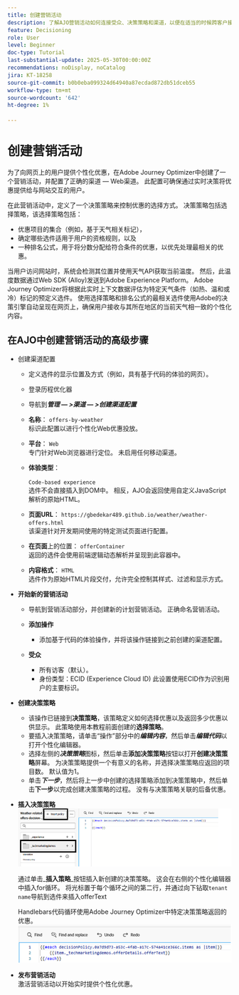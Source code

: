 ```yaml
---
title: 创建营销活动
description: 了解AJO营销活动如何连接受众、决策策略和渠道，以便在适当的时候跨客户接触点提供个性化优惠。
feature: Decisioning
role: User
level: Beginner
doc-type: Tutorial
last-substantial-update: 2025-05-30T00:00:00Z
recommendations: noDisplay, noCatalog
jira: KT-18258
source-git-commit: b0b0eba099324d64940a87ecdad872db51dceb55
workflow-type: tm+mt
source-wordcount: '642'
ht-degree: 1%

---
```


# 创建营销活动

为了向网页上的用户提供个性化优惠，在Adobe Journey Optimizer中创建了一个营销活动，并配置了正确的渠道 — Web渠道。 此配置可确保通过实时决策将优惠提供给与网站交互的用户。

在此营销活动中，定义了一个决策策略来控制优惠的选择方式。 决策策略包括选择策略，该选择策略包括：

- 优惠项目的集合（例如，基于天气相关标记），
- 确定哪些选件适用于用户的资格规则，以及
- 一种排名公式，用于将分数分配给符合条件的优惠，以优先处理最相关的优惠。

当用户访问网站时，系统会检测其位置并使用天气API获取当前温度。 然后，此温度数据通过Web SDK (Alloy)发送到Adobe Experience Platform。 Adobe Journey Optimizer将根据此实时上下文数据评估为特定天气条件（如热、温和或冷）标记的预定义选件。 使用选择策略和排名公式的最相关选件使用Adobe的决策引擎自动呈现在网页上，确保用户接收与其所在地区的当前天气相一致的个性化内容。


## 在AJO中创建营销活动的高级步骤

- 创建渠道配置
   - 定义选件的显示位置及方式（例如，具有基于代码的体验的网页）。
   - 登录历程优化器
   - 导航到&#x200B;_&#x200B;**管理 — >渠道 — >创建渠道配置**&#x200B;_
   - **名称**： `offers-by-weather`\
     标识此配置以进行个性化Web优惠投放。
   - **平台**： `Web`\
     专门针对Web浏览器进行定位。 未启用任何移动渠道。
   - **体验类型**：

     `Code-based experience`\
     选件不会直接插入到DOM中。 相反，AJO会返回使用自定义JavaScript解析的原始HTML。
   - **页面URL**： `https://gbedekar489.github.io/weather/weather-offers.html`\
     该渠道针对开发期间使用的特定测试页面进行配置。
   - **在页面**&#x200B;上的位置： `offerContainer`\
     返回的选件会使用前端逻辑动态解析并呈现到此容器中。

   - **内容格式**： `HTML`\
     选件作为原始HTML片段交付，允许完全控制其样式、过滤和显示方式。


- **开始新的营销活动**
   - 导航到营销活动部分，并创建新的计划营销活动。 正确命名营销活动。
   - **添加操作**
      - 添加基于代码的体验操作，并将该操作链接到之前创建的渠道配置。



   - **受众**
      - 所有访客（默认）。
      - 身份类型：ECID (Experience Cloud ID)
此设置使用ECID作为识别用户的主要标识。


- **创建决策策略**
   - 该操作已链接到&#x200B;**决策策略**，该策略定义如何选择优惠以及返回多少优惠以供显示。 此策略使用本教程前面创建的&#x200B;**选择策略**。
   - 要插入决策策略，请单击“操作”部分中的&#x200B;**_编辑内容_**，然后单击&#x200B;**_编辑代码_**&#x200B;以打开个性化编辑器。
   - 选择左侧的&#x200B;_&#x200B;**决策策略**&#x200B;_&#x200B;图标，然后单击&#x200B;**添加决策策略**&#x200B;按钮以打开&#x200B;**创建决策策略**&#x200B;屏幕。 为决策策略提供一个有意义的名称，并选择决策策略应返回的项目数。 默认值为1。
   - 单击&#x200B;**_下一步_**，然后将上一步中创建的选择策略添加到决策策略中，然后单击&#x200B;**下一步**&#x200B;以完成创建决策策略的过程。 没有与决策策略关联的后备优惠。



- **插入决策策略**
  ![个性化编辑器](assets/personalization-editor.png)

  通过单击&#x200B;_&#x200B;**插入策略**&#x200B;_按钮插入新创建的决策策略。 这会在右侧的个性化编辑器中插入for循环。
将光标置于每个循环之间的第二行，并通过向下钻取`tenant name`导航到选件来插入offerText

  Handlebars代码循环使用Adobe Journey Optimizer中特定决策策略返回的优惠。
  ![句柄栏](assets/handlebar-code.png)

- **发布营销活动**\
  激活营销活动以开始实时提供个性化优惠。


